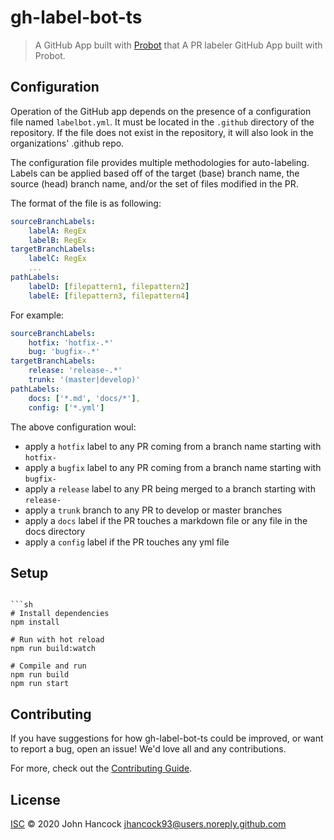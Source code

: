 # gh-label-bot-ts

> A GitHub App built with [Probot](https://github.com/probot/probot) that A PR labeler GitHub App built with Probot.

## Configuration

Operation of the GitHub app depends on the presence of a configuration file named `labelbot.yml`. It must be located in the `.github` directory of the repository. If the file does not exist in the repository, it will also look in the organizations' .github repo.

The configuration file provides multiple methodologies for auto-labeling. Labels can be applied based off of the target (base) branch name, the source (head) branch name, and/or the set of files modified in the PR.

The format of the file is as following:
```yml
sourceBranchLabels:
    labelA: RegEx
    labelB: RegEx
targetBranchLabels:
    labelC: RegEx
    ...
pathLabels:
    labelD: [filepattern1, filepattern2]
    labelE: [filepattern3, filepattern4]
```

For example:
```yml
sourceBranchLabels: 
    hotfix: 'hotfix-.*'
    bug: 'bugfix-.*'
targetBranchLabels: 
    release: 'release-.*'
    trunk: '(master|develop)'
pathLabels:
    docs: ['*.md', 'docs/*'],
    config: ['*.yml']
```
The above configuration woul:
* apply a `hotfix` label to any PR coming from a branch name starting with `hotfix-`
* apply a `bugfix` label to any PR coming from a branch name starting with `bugfix-`
* apply a `release` label to any PR being merged to a branch starting with `release-`
* apply a `trunk` branch to any PR to develop or master branches
* apply a `docs` label if the PR touches a markdown file or any file in the docs directory
* apply a `config` label if the PR touches any yml file

## Setup
```

```sh
# Install dependencies
npm install

# Run with hot reload
npm run build:watch

# Compile and run
npm run build
npm run start
```

## Contributing

If you have suggestions for how gh-label-bot-ts could be improved, or want to report a bug, open an issue! We'd love all and any contributions.

For more, check out the [Contributing Guide](CONTRIBUTING.md).

## License

[ISC](LICENSE) © 2020 John Hancock <jhancock93@users.noreply.github.com>
